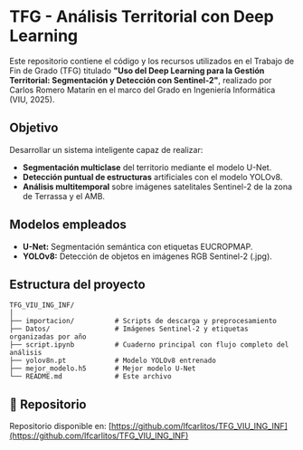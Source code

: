 # TFG - Análisis Territorial con Deep Learning

Este repositorio contiene el código y los recursos utilizados en el Trabajo de Fin de Grado (TFG) titulado **"Uso del Deep Learning para la Gestión Territorial: Segmentación y Detección con Sentinel-2"**, realizado por Carlos Romero Matarín en el marco del Grado en Ingeniería Informática (VIU, 2025).

## Objetivo

Desarrollar un sistema inteligente capaz de realizar:
- **Segmentación multiclase** del territorio mediante el modelo U-Net.
- **Detección puntual de estructuras** artificiales con el modelo YOLOv8.
- **Análisis multitemporal** sobre imágenes satelitales Sentinel-2 de la zona de Terrassa y el AMB.

## Modelos empleados

- **U-Net:** Segmentación semántica con etiquetas EUCROPMAP.
- **YOLOv8:** Detección de objetos en imágenes RGB Sentinel-2 (.jpg).

## Estructura del proyecto

```
TFG_VIU_ING_INF/
│
├── importacion/          # Scripts de descarga y preprocesamiento
├── Datos/                # Imágenes Sentinel-2 y etiquetas organizadas por año
├── script.ipynb          # Cuaderno principal con flujo completo del análisis
├── yolov8n.pt            # Modelo YOLOv8 entrenado
├── mejor_modelo.h5       # Mejor modelo U-Net
└── README.md             # Este archivo
```

## 🔗 Repositorio

Repositorio disponible en: [https://github.com/Ifcarlitos/TFG_VIU_ING_INF](https://github.com/Ifcarlitos/TFG_VIU_ING_INF)

